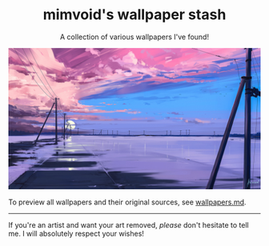 <div align="center">

# mimvoid's wallpaper stash

A collection of various wallpapers I've found!

</div>

![alena-aenami_endless](wallpapers/alena-aenami_endless.jpg)

To preview all wallpapers and their original sources, see [wallpapers.md](./wallpapers.md).

---

If you're an artist and want your art removed, _please_ don't hesitate to tell me. I will absolutely respect your wishes!
